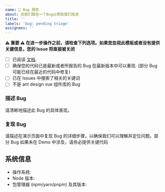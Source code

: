 ```yaml
---
name: 🐛 Bug 报告
about: 向我们报告一个Bug以帮助我们改进
title: ''
labels: 'bug: pending triage'
assignees: ''
---
```


**⚠️ 重要 ⚠️ 在进一步操作之前，请检查下列选项。如果您忽视此模板或者没有提供关键信息，您的 Issue 将直接被关闭**

- [ ] 已阅读 [文档](https://github.com/toimc-team/vue3-toimc-admin).
- [ ] 确保您的代码已是最新或者所报告的 Bug 在最新版本中可以重现. (部分 Bug 可能已经在最近的代码中修复)
- [ ] 已在 Issues 中搜索了相关的关键词
- [ ] 不是 ant design vue 组件库的 Bug

### 描述 Bug

请清晰地描述此 Bug 的具体表现。

### 复现 Bug

请描述在演示页面中复现 Bug 的详细步骤，以确保我们可以理解并定位问题。部分 Bug 如果未在 Demo 中涉及，请务必提供关键代码

## 系统信息

- 操作系统:
- Node 版本:
- 包管理器 (npm/yarn/pnpm) 及其版本:
